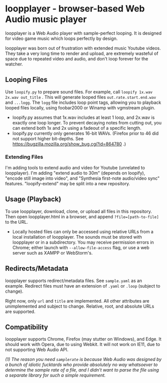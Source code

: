 # loopplayer - browser-based Web Audio music player

loopplayer is a Web Audio player with sample-perfect looping. It is designed for video game music which loops perfectly by design.

loopplayer was born out of frustration with extended music Youtube videos. They take a very long time to render and upload, are extremely wasteful of space due to repeated video and audio, and don't loop forever for the watcher.

## Looping Files

Use `loopify.py` to prepare sound files. For example, call `loopify 1x.wav 2x.wav out_title` . This will generate looped files `out.rate.start.end.wav` and `...logg`. The `logg` file includes loop point tags, allowing you to playback looped files locally, using foobar2000 or Winamp with vgmstream plugin.

* loopify.py assumes that 1x.wav includes at least 1 loop, and 2x.wav is exactly one loop longer. To prevent decaying notes from cutting out, you can extend both 1x and 2x using a fadeout of a specific length.
* loopify.py currently only generates 16-bit WAVs. (Firefox prior to 46 did not support higher bit-depths. See <https://bugzilla.mozilla.org/show_bug.cgi?id=864780> .)

### Extending Files

I'm adding tools to extend audio and video for Youtube (unrelated to loopplayer). I'm adding "extend audio to 30m" (depends on loopify), "encode still image into video", and "Synthesia first-note audio/video sync" features. "loopify-extend" may be split into a new repository.

## Usage (Playback)

To use loopplayer, download, clone, or upload all files in this repository. Then open loopplayer.html in a browser, and append `?file=[path-to-file]` to the URL.

* Locally hosted files can only be accessed using relative URLs from a local installation of loopplayer. The sounds must be stored with loopplayer or in a subdirectory. You may receive permission errors in Chrome; either launch with `--allow-file-access` flag, or use a web server such as XAMPP or WebStorm's.

## Redirects/Metadata

loopplayer supports redirect/metadata files. See `sample.yaml` as an example. Redirect files must have an extension of `.yaml` or `.loop` (subject to change).

Right now, only `url` and `title` are implemented. All other attributes are unimplemented and subject to change. Relative, root, and absolute URLs are supported.

## Compatibility

loopplayer supports Chrome, Firefox (may stutter on Windows), and Edge. It should work with Opera, due to using Webkit. It will not work on IE11, due to not supporting Web Audio API.

*(1) The reason you need `samplerate` is because Web Audio was designed by a bunch of idiotic fucktards who provide absolutely no way whatsoever to determine the sample rate of a file, and I didn't want to parse the file using a separate library for such a simple requirement.*
